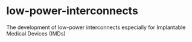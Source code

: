 # low-power-interconnects

The development of low-power interconnects especially for Implantable Medical Devices (IMDs)
